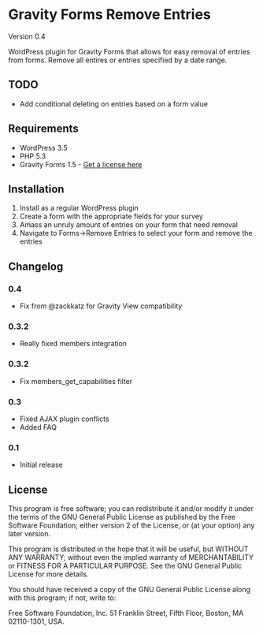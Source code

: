 Gravity Forms Remove Entries
============================

Version 0.4

WordPress plugin for Gravity Forms that allows for easy removal of entries from forms. Remove all entires or entries specified by a date range.

## TODO
* Add conditional deleting on entries based on a form value

## Requirements
* WordPress 3.5
* PHP 5.3
* Gravity Forms 1.5 - [Get a license here](http://benjaminhays.com/gravityforms)

## Installation
1. Install as a regular WordPress plugin
2. Create a form with the appropriate fields for your survey
3. Amass an unruly amount of entries on your form that need removal
4. Navigate to Forms->Remove Entries to select your form and remove the entries

## Changelog

### 0.4
* Fix from @zackkatz for Gravity View compatibility

### 0.3.2
* Really fixed members integration

### 0.3.2
* Fix members_get_capabilities filter

### 0.3 
* Fixed AJAX plugin conflicts
* Added FAQ

### 0.1
* Initial release

## License
This program is free software; you can redistribute it and/or modify it under the terms of the GNU General Public License as published by the Free Software Foundation; either version 2 of the License, or (at your option) any later version.

This program is distributed in the hope that it will be useful, but WITHOUT ANY WARRANTY; without even the implied warranty of MERCHANTABILITY or FITNESS FOR A PARTICULAR PURPOSE. See the GNU General Public License for more details.

You should have received a copy of the GNU General Public License along with this program; if not, write to:

Free Software Foundation, Inc. 51 Franklin Street, Fifth Floor, Boston, MA 02110-1301, USA.